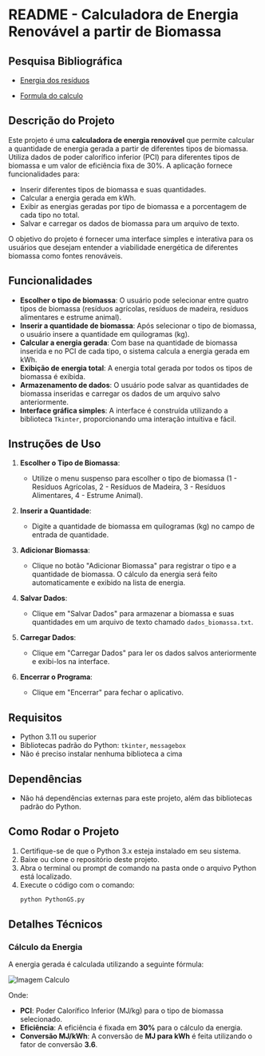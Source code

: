 # README - Calculadora de Energia Renovável a partir de Biomassa

## Pesquisa Bibliográfica
- [Energia dos resíduos](https://web.bndes.gov.br/bib/jspui/bitstream/1408/2523/1/A%20BS%2033%20Perspectivas%20do%20setor%20de%20biomassa%20de%20madeira%20para%20a%20geração%20de%20energia_P.pdf)
  
- [Formula do calculo](https://www3.epa.gov/ttn/atw/utility/fnl_biomass_cogen_TSD_04_19_07.pdf)

## Descrição do Projeto
Este projeto é uma **calculadora de energia renovável** que permite calcular a quantidade de energia gerada a partir de diferentes tipos de biomassa. Utiliza dados de poder calorífico inferior (PCI) para diferentes tipos de biomassa e um valor de eficiência fixa de 30%. A aplicação fornece funcionalidades para:
- Inserir diferentes tipos de biomassa e suas quantidades.
- Calcular a energia gerada em kWh.
- Exibir as energias geradas por tipo de biomassa e a porcentagem de cada tipo no total.
- Salvar e carregar os dados de biomassa para um arquivo de texto.

O objetivo do projeto é fornecer uma interface simples e interativa para os usuários que desejam entender a viabilidade energética de diferentes biomassa como fontes renováveis.

## Funcionalidades
- **Escolher o tipo de biomassa**: O usuário pode selecionar entre quatro tipos de biomassa (resíduos agrícolas, resíduos de madeira, resíduos alimentares e estrume animal).
- **Inserir a quantidade de biomassa**: Após selecionar o tipo de biomassa, o usuário insere a quantidade em quilogramas (kg).
- **Calcular a energia gerada**: Com base na quantidade de biomassa inserida e no PCI de cada tipo, o sistema calcula a energia gerada em kWh.
- **Exibição de energia total**: A energia total gerada por todos os tipos de biomassa é exibida.
- **Armazenamento de dados**: O usuário pode salvar as quantidades de biomassa inseridas e carregar os dados de um arquivo salvo anteriormente.
- **Interface gráfica simples**: A interface é construída utilizando a biblioteca `Tkinter`, proporcionando uma interação intuitiva e fácil.

## Instruções de Uso
1. **Escolher o Tipo de Biomassa**:
   - Utilize o menu suspenso para escolher o tipo de biomassa (1 - Resíduos Agrícolas, 2 - Resíduos de Madeira, 3 - Resíduos Alimentares, 4 - Estrume Animal).
   
2. **Inserir a Quantidade**:
   - Digite a quantidade de biomassa em quilogramas (kg) no campo de entrada de quantidade.

3. **Adicionar Biomassa**:
   - Clique no botão "Adicionar Biomassa" para registrar o tipo e a quantidade de biomassa. O cálculo da energia será feito automaticamente e exibido na lista de energia.

4. **Salvar Dados**:
   - Clique em "Salvar Dados" para armazenar a biomassa e suas quantidades em um arquivo de texto chamado `dados_biomassa.txt`.

5. **Carregar Dados**:
   - Clique em "Carregar Dados" para ler os dados salvos anteriormente e exibi-los na interface.

6. **Encerrar o Programa**:
   - Clique em "Encerrar" para fechar o aplicativo.

## Requisitos
- Python 3.11 ou superior
- Bibliotecas padrão do Python: `tkinter`, `messagebox`
- Não é preciso instalar nenhuma biblioteca a cima

## Dependências
- Não há dependências externas para este projeto, além das bibliotecas padrão do Python.

## Como Rodar o Projeto
1. Certifique-se de que o Python 3.x esteja instalado em seu sistema.
2. Baixe ou clone o repositório deste projeto.
3. Abra o terminal ou prompt de comando na pasta onde o arquivo Python está localizado.
4. Execute o código com o comando:
   ```bash
   python PythonGS.py
## Detalhes Técnicos

### Cálculo da Energia

A energia gerada é calculada utilizando a seguinte fórmula:

![Imagem Calculo](./calculi.jpg)

Onde:

- **PCI**: Poder Calorífico Inferior (MJ/kg) para o tipo de biomassa selecionado.
- **Eficiência**: A eficiência é fixada em **30%** para o cálculo da energia.
- **Conversão MJ/kWh**: A conversão de **MJ para kWh** é feita utilizando o fator de conversão **3.6**.
